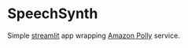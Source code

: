 # SpeechSynth

Simple [streamlit](https://streamlit.io) app wrapping [Amazon Polly](https://aws.amazon.com/polly/) service.
